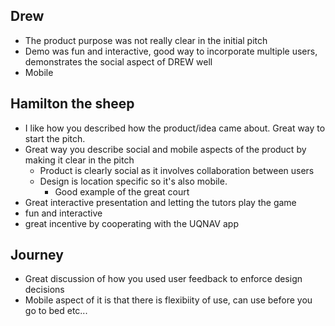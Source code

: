 ## Drew

- The product purpose was not really clear in the initial pitch
- Demo was fun and interactive, good way to incorporate multiple users, demonstrates the social aspect of DREW well
- Mobile

## Hamilton the sheep

- I like how you described how the product/idea came about. Great way to start the pitch.
- Great way you describe social and mobile aspects of the product by making it clear in the pitch
    - Product is clearly social as it involves collaboration between users
    - Design is location specific so it's also mobile.
        - Good example of the great court
- Great interactive presentation and letting the tutors play the game
- fun and interactive
- great incentive by cooperating with the UQNAV app

## Journey

- Great discussion of how you used user feedback to enforce design decisions
- Mobile aspect of it is that there is flexibiity of use, can use before you go to bed etc...

